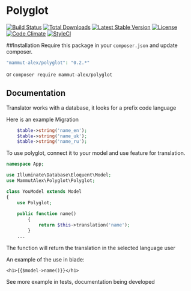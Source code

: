 # Polyglot
[![Build Status](https://travis-ci.org/MammutAlex/polyglot.svg?branch=master)](https://travis-ci.org/MammutAlex/polyglot)
[![Total Downloads](https://poser.pugx.org/mammut-alex/polyglot/downloads)](https://packagist.org/packages/mammut-alex/polyglot)
[![Latest Stable Version](https://poser.pugx.org/mammut-alex/polyglot/v/stable)](https://packagist.org/packages/mammut-alex/polyglot)
[![License](https://poser.pugx.org/mammut-alex/polyglot/license)](https://packagist.org/packages/mammut-alex/polyglot)
[![Code Climate](https://lima.codeclimate.com/github/MammutAlex/polyglot/badges/gpa.svg)](https://lima.codeclimate.com/github/MammutAlex/polyglot)
[![StyleCI](https://styleci.io/repos/81186920/shield?branch=master)](https://styleci.io/repos/81186920)

##Installation
Require this package in your `composer.json` and update composer.

```php
"mammut-alex/polyglot": "0.2.*"
```

or `composer require mammut-alex/polyglot`
## Documentation
Translator works with a database, it looks for a prefix code language

Here is an example Migration

```php
    $table->string('name_en');
    $table->string('name_uk');
    $table->string('name_ru');
```

To use polyglot, connect it to your model and use feature for translation.
```php
namespace App;

use Illuminate\Database\Eloquent\Model;
use MammutAlex\Polyglot\Polyglot;

class YouModel extends Model
{
	use Polyglot;
	
	public function name()
    	{
    		return $this->translation('name');
    	}
    ...
```
The function will return the translation in the selected language user

An example of the use in blade:
```
<h1>{{$model->name()}}</h1>
```

See more example in tests, documentation being developed
